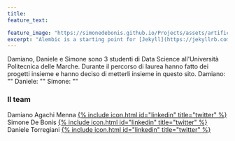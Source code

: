 ```yaml
---
title: 
feature_text: 

feature_image: "https://simonedebonis.github.io/Projects/assets/artificial-intelligence.jpg"
excerpt: "Alembic is a starting point for [Jekyll](https://jekyllrb.com/) projects. Rather than starting from scratch, this boilerplate is designed to get the ball rolling immediately. Install it, configure it, tweak it, push it."
---
```




Damiano, Daniele e Simone sono 3 studenti di Data Science all'Università Politecnica delle Marche.
Durante il percorso di laurea hanno fatto dei progetti insieme e hanno deciso di metterli insieme in questo sito.
Damiano: ""
Daniele: ""
Simone: ""

### Il team

 
Damiano Agachi Menna [{% include icon.html id="linkedin" title="twitter" %}](https://www.linkedin.com/in/damiano-am/)  
Simone De Bonis [{% include icon.html id="linkedin" title="twitter" %}](https://www.linkedin.com/in/SimoneDeBonis)  
Daniele Torregiani [{% include icon.html id="linkedin" title="twitter" %}](https://www.linkedin.com/in/daniele-torregiani-369b54243/)  
